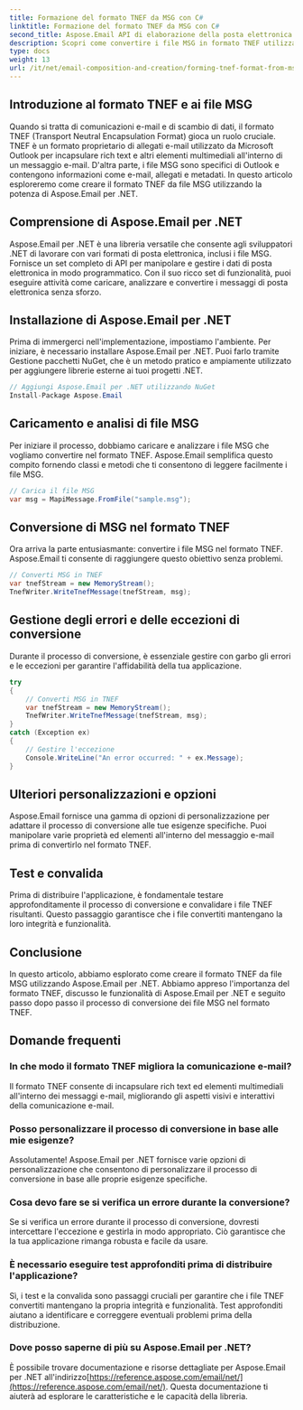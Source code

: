 ```yaml
---
title: Formazione del formato TNEF da MSG con C#
linktitle: Formazione del formato TNEF da MSG con C#
second_title: Aspose.Email API di elaborazione della posta elettronica .NET
description: Scopri come convertire i file MSG in formato TNEF utilizzando Aspose.Email per .NET. Crea ricchi contenuti e-mail senza problemi.
type: docs
weight: 13
url: /it/net/email-composition-and-creation/forming-tnef-format-from-msg-with-csharp/
---
```


##  Introduzione al formato TNEF e ai file MSG

Quando si tratta di comunicazioni e-mail e di scambio di dati, il formato TNEF (Transport Neutral Encapsulation Format) gioca un ruolo cruciale. TNEF è un formato proprietario di allegati e-mail utilizzato da Microsoft Outlook per incapsulare rich text e altri elementi multimediali all'interno di un messaggio e-mail. D'altra parte, i file MSG sono specifici di Outlook e contengono informazioni come e-mail, allegati e metadati. In questo articolo esploreremo come creare il formato TNEF da file MSG utilizzando la potenza di Aspose.Email per .NET.

##  Comprensione di Aspose.Email per .NET

Aspose.Email per .NET è una libreria versatile che consente agli sviluppatori .NET di lavorare con vari formati di posta elettronica, inclusi i file MSG. Fornisce un set completo di API per manipolare e gestire i dati di posta elettronica in modo programmatico. Con il suo ricco set di funzionalità, puoi eseguire attività come caricare, analizzare e convertire i messaggi di posta elettronica senza sforzo.

##  Installazione di Aspose.Email per .NET

Prima di immergerci nell'implementazione, impostiamo l'ambiente. Per iniziare, è necessario installare Aspose.Email per .NET. Puoi farlo tramite Gestione pacchetti NuGet, che è un metodo pratico e ampiamente utilizzato per aggiungere librerie esterne ai tuoi progetti .NET.

```csharp
// Aggiungi Aspose.Email per .NET utilizzando NuGet
Install-Package Aspose.Email
```

##  Caricamento e analisi di file MSG

Per iniziare il processo, dobbiamo caricare e analizzare i file MSG che vogliamo convertire nel formato TNEF. Aspose.Email semplifica questo compito fornendo classi e metodi che ti consentono di leggere facilmente i file MSG.

```csharp
// Carica il file MSG
var msg = MapiMessage.FromFile("sample.msg");
```

##  Conversione di MSG nel formato TNEF

Ora arriva la parte entusiasmante: convertire i file MSG nel formato TNEF. Aspose.Email ti consente di raggiungere questo obiettivo senza problemi.

```csharp
// Converti MSG in TNEF
var tnefStream = new MemoryStream();
TnefWriter.WriteTnefMessage(tnefStream, msg);
```

##  Gestione degli errori e delle eccezioni di conversione

Durante il processo di conversione, è essenziale gestire con garbo gli errori e le eccezioni per garantire l'affidabilità della tua applicazione.

```csharp
try
{
    // Converti MSG in TNEF
    var tnefStream = new MemoryStream();
    TnefWriter.WriteTnefMessage(tnefStream, msg);
}
catch (Exception ex)
{
    // Gestire l'eccezione
    Console.WriteLine("An error occurred: " + ex.Message);
}
```

##  Ulteriori personalizzazioni e opzioni

Aspose.Email fornisce una gamma di opzioni di personalizzazione per adattare il processo di conversione alle tue esigenze specifiche. Puoi manipolare varie proprietà ed elementi all'interno del messaggio e-mail prima di convertirlo nel formato TNEF.

##  Test e convalida

Prima di distribuire l'applicazione, è fondamentale testare approfonditamente il processo di conversione e convalidare i file TNEF risultanti. Questo passaggio garantisce che i file convertiti mantengano la loro integrità e funzionalità.

##  Conclusione

In questo articolo, abbiamo esplorato come creare il formato TNEF da file MSG utilizzando Aspose.Email per .NET. Abbiamo appreso l'importanza del formato TNEF, discusso le funzionalità di Aspose.Email per .NET e seguito passo dopo passo il processo di conversione dei file MSG nel formato TNEF.

## Domande frequenti

### In che modo il formato TNEF migliora la comunicazione e-mail?

Il formato TNEF consente di incapsulare rich text ed elementi multimediali all'interno dei messaggi e-mail, migliorando gli aspetti visivi e interattivi della comunicazione e-mail.

### Posso personalizzare il processo di conversione in base alle mie esigenze?

Assolutamente! Aspose.Email per .NET fornisce varie opzioni di personalizzazione che consentono di personalizzare il processo di conversione in base alle proprie esigenze specifiche.

### Cosa devo fare se si verifica un errore durante la conversione?

Se si verifica un errore durante il processo di conversione, dovresti intercettare l'eccezione e gestirla in modo appropriato. Ciò garantisce che la tua applicazione rimanga robusta e facile da usare.

### È necessario eseguire test approfonditi prima di distribuire l'applicazione?

Sì, i test e la convalida sono passaggi cruciali per garantire che i file TNEF convertiti mantengano la propria integrità e funzionalità. Test approfonditi aiutano a identificare e correggere eventuali problemi prima della distribuzione.

### Dove posso saperne di più su Aspose.Email per .NET?

È possibile trovare documentazione e risorse dettagliate per Aspose.Email per .NET all'indirizzo[https://reference.aspose.com/email/net/](https://reference.aspose.com/email/net/). Questa documentazione ti aiuterà ad esplorare le caratteristiche e le capacità della libreria.